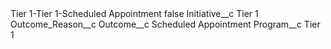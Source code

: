 <?xml version="1.0" encoding="UTF-8"?>
<CustomMetadata xmlns="http://soap.sforce.com/2006/04/metadata" xmlns:xsi="http://www.w3.org/2001/XMLSchema-instance" xmlns:xsd="http://www.w3.org/2001/XMLSchema">
    <label>Tier 1-Tier 1-Scheduled Appointment</label>
    <protected>false</protected>
    <values>
        <field>Initiative__c</field>
        <value xsi:type="xsd:string">Tier 1</value>
    </values>
    <values>
        <field>Outcome_Reason__c</field>
        <value xsi:nil="true"/>
    </values>
    <values>
        <field>Outcome__c</field>
        <value xsi:type="xsd:string">Scheduled Appointment</value>
    </values>
    <values>
        <field>Program__c</field>
        <value xsi:type="xsd:string">Tier 1</value>
    </values>
</CustomMetadata>

